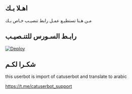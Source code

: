 ## اهـلا بـك
مـن هـنا تستطيـع عمـل رابط تنصيـب خـاص بـك

## رابـط السـورس للتنـصيـب

[![Deploy](https://www.herokucdn.com/deploy/button.svg)](https://heroku.com/deploy?template=https://github.com/Gsjst/jmthon)

## شكـرا لكـم 


this userbot is import of catuserbot and translate to arabic

https://t.me/catuserbot_support
